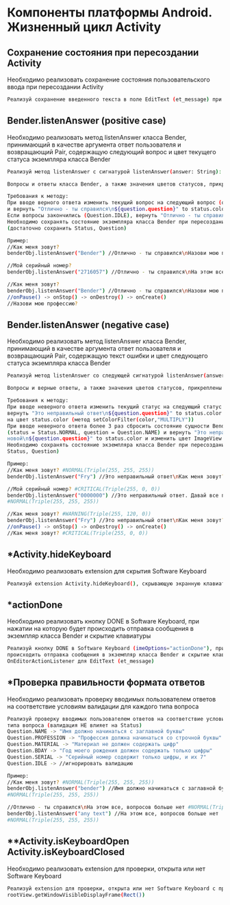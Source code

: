 # Компоненты платформы Android. Жизненный цикл Activity
## Сохранение состояния при пересоздании Activity
Необходимо реализовать сохранение состояния пользовательского ввода при пересоздании Activity
```bash
Реализуй сохранение введенного текста в поле EditText (et_message) при пересоздании Activity
```

## Bender.listenAnswer (positive case)
Необходимо реализовать метод listenAnswer класса Bender, принимающий в качестве аргумента ответ пользователя
и возвращающий Pair, содержащую следующий вопрос и цвет текущего статуса экземпляра класса Bender
```bash
Реализуй метод listenAnswer с сигнатурой listenAnswer(answer: String): Pair>.

Вопросы и ответы класса Bender, а также значения цветов статусов, прикреплены к ресурсам урока

Требования к методу:
При вводе верного ответа изменить текущий вопрос на следующий вопрос (question = question.nextQuestion()) 
и вернуть "Отлично - ты справился\n${question.question}" to status.color
Если вопросы закончились (Question.IDLE), вернуть "Отлично - ты справился\nНа этом все, вопросов больше нет"
Необходимо сохранять состояние экземпляра класса Bender при пересоздании Activity 
(достаточно сохранить Status, Question)

Пример:
//Как меня зовут?
benderObj.listenAnswer("Bender") //Отлично - ты справился\nНазови мою профессию?

//Мой серийный номер?
benderObj.listenAnswer("2716057") //Отлично - ты справился\nНа этом все, вопросов больше нет

//Как меня зовут?
benderObj.listenAnswer("Bender") //Отлично - ты справился\nНазови мою профессию?
//onPause() -> onStop() -> onDestroy() -> onCreate()
//Назови мою профессию?
```

## Bender.listenAnswer (negative case)
Необходимо реализовать метод listenAnswer класса Bender, принимающий в качестве аргумента ответ пользователя
и возвращающий Pair, содержащую текст ошибки и цвет следующего статуса экземпляра класса Bender
```bash
Реализуй метод listenAnswer со следующей сигнатурой listenAnswer(answer: String): Pair.

Вопросы и верные ответы, а также значения цветов статусов, прикреплены к ресурсам урока

Требования к методу:
При вводе неверного ответа изменить текущий статус на следующий статус (status = status.nextStatus()),
вернуть "Это неправильный ответ\n${question.question}" to status.color и изменить цвет ImageView (iv_bender)
на цвет status.color (метод setColorFilter(color,"MULTIPLY"))
При вводе неверного ответа более 3 раз сбросить состояние сущности Bender на значение по умолчанию 
(status = Status.NORMAL, question = Question.NAME) и вернуть "Это неправильный ответ. Давай все по
новой\n${question.question}" to status.color и изменить цвет ImageView (iv_bender) на цвет status.color
Необходимо сохранять состояние экземпляра класса Bender при пересоздании Activity (достаточно сохранить
Status, Question)

Пример:
//Как меня зовут? #NORMAL(Triple(255, 255, 255))
benderObj.listenAnswer("Fry") //Это неправильный ответ\nКак меня зовут? #WARNING(Triple(255, 120, 0))

//Мой серийный номер? #CRITICAL(Triple(255, 0, 0))
benderObj.listenAnswer("0000000") //Это неправильный ответ. Давай все по новой\nКак меня зовут? 
#NORMAL(Triple(255, 255, 255))

//Как меня зовут? #WARNING(Triple(255, 120, 0))
benderObj.listenAnswer("Fry") //Это неправильный ответ\nКак меня зовут? #CRITICAL(Triple(255, 0, 0))
//onPause() -> onStop() -> onDestroy() -> onCreate()
//Как меня зовут? #CRITICAL(Triple(255, 0, 0))
```
## *Activity.hideKeyboard
Необходимо реализовать extension для скрытия Software Keyboard
```bash
Реализуй extension Activity.hideKeyboard(), скрывающую экранную клавиатуру
```
## *actionDone
Необходимо реализовать кнопку DONE в Software Keyboard, при нажатии на которую будет происходить 
отправка сообщения в экземпляр класса Bender и скрытие клавиатуры
```bash
Реализуй кнопку DONE в Software Keyboard (imeOptions="actionDone"), при нажатии на которую будет
происходить отправка сообщения в экземпляр класса Bender и скрытие клавиатуры. Для этого реализуй
OnEditorActionListener для EditText (et_message)
```
## *Проверка правильности формата ответов
Необходимо реализовать проверку вводимых пользователем ответов на соответствие условиям валидации
для каждого типа вопроса
```bash
Реализуй проверку вводимых пользователем ответов на соответствие условиям валидации для каждого
типа вопроса (валидация НЕ влияет на Status)
Question.NAME -> "Имя должно начинаться с заглавной буквы"
Question.PROFESSION -> "Профессия должна начинаться со строчной буквы"
Question.MATERIAL -> "Материал не должен содержать цифр"
Question.BDAY -> "Год моего рождения должен содержать только цифры"
Question.SERIAL -> "Серийный номер содержит только цифры, и их 7"
Question.IDLE -> //игнорировать валидацию

Пример:
//Как меня зовут? #NORMAL(Triple(255, 255, 255))
benderObj.listenAnswer("bender") //Имя должно начинаться с заглавной буквы\nКак меня зовут? 
#NORMAL(Triple(255, 255, 255))

//Отлично - ты справился\nНа этом все, вопросов больше нет #NORMAL(Triple(255, 255, 255))
benderObj.listenAnswer("any text") //На этом все, вопросов больше нет 
#NORMAL(Triple(255, 255, 255))
```
## **Activity.isKeyboardOpen Activity.isKeyboardClosed
Необходимо реализовать extension для проверки, открыта или нет Software Keyboard
```bash
Реализуй extension для проверки, открыта или нет Software Keyboard с применением метода 
rootView.getWindowVisibleDisplayFrame(Rect())
```
